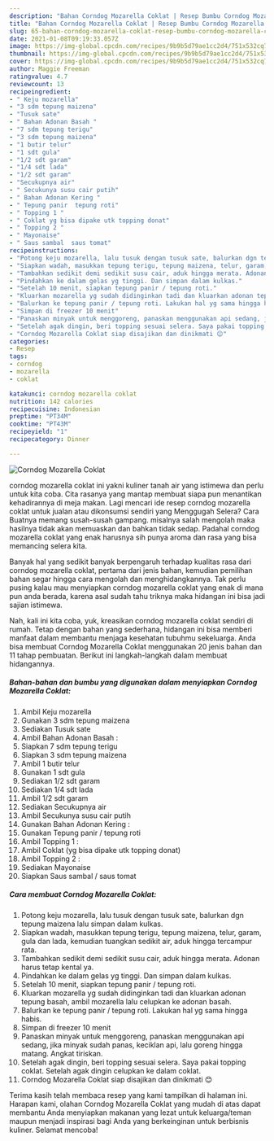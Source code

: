 ```yaml
---
description: "Bahan Corndog Mozarella Coklat | Resep Bumbu Corndog Mozarella Coklat Yang Lezat"
title: "Bahan Corndog Mozarella Coklat | Resep Bumbu Corndog Mozarella Coklat Yang Lezat"
slug: 65-bahan-corndog-mozarella-coklat-resep-bumbu-corndog-mozarella-coklat-yang-lezat
date: 2021-01-08T09:19:33.057Z
image: https://img-global.cpcdn.com/recipes/9b9b5d79ae1cc2d4/751x532cq70/corndog-mozarella-coklat-foto-resep-utama.jpg
thumbnail: https://img-global.cpcdn.com/recipes/9b9b5d79ae1cc2d4/751x532cq70/corndog-mozarella-coklat-foto-resep-utama.jpg
cover: https://img-global.cpcdn.com/recipes/9b9b5d79ae1cc2d4/751x532cq70/corndog-mozarella-coklat-foto-resep-utama.jpg
author: Maggie Freeman
ratingvalue: 4.7
reviewcount: 13
recipeingredient:
- " Keju mozarella"
- "3 sdm tepung maizena"
- "Tusuk sate"
- " Bahan Adonan Basah "
- "7 sdm tepung terigu"
- "3 sdm tepung maizena"
- "1 butir telur"
- "1 sdt gula"
- "1/2 sdt garam"
- "1/4 sdt lada"
- "1/2 sdt garam"
- "Secukupnya air"
- " Secukunya susu cair putih"
- " Bahan Adonan Kering "
- " Tepung panir  tepung roti"
- " Topping 1 "
- " Coklat yg bisa dipake utk topping donat"
- " Topping 2 "
- " Mayonaise"
- " Saus sambal  saus tomat"
recipeinstructions:
- "Potong keju mozarella, lalu tusuk dengan tusuk sate, balurkan dgn tepung maizena lalu simpan dalam kulkas."
- "Siapkan wadah, masukkan tepung terigu, tepung maizena, telur, garam, gula dan lada, kemudian tuangkan sedikit air, aduk hingga tercampur rata."
- "Tambahkan sedikit demi sedikit susu cair, aduk hingga merata. Adonan harus tetap kental ya."
- "Pindahkan ke dalam gelas yg tinggi. Dan simpan dalam kulkas."
- "Setelah 10 menit, siapkan tepung panir / tepung roti."
- "Kluarkan mozarella yg sudah didinginkan tadi dan kluarkan adonan tepung basah, ambil mozarella lalu celupkan ke adonan basah."
- "Balurkan ke tepung panir / tepung roti. Lakukan hal yg sama hingga habis."
- "Simpan di freezer 10 menit"
- "Panaskan minyak untuk menggoreng, panaskan menggunakan api sedang, jika minyak sudah panas, keciklan api, lalu goreng hingga matang. Angkat tiriskan."
- "Setelah agak dingin, beri topping sesuai selera. Saya pakai topping coklat. Setelah agak dingin celupkan ke dalam coklat."
- "Corndog Mozarella Coklat siap disajikan dan dinikmati 😊"
categories:
- Resep
tags:
- corndog
- mozarella
- coklat

katakunci: corndog mozarella coklat 
nutrition: 142 calories
recipecuisine: Indonesian
preptime: "PT34M"
cooktime: "PT43M"
recipeyield: "1"
recipecategory: Dinner

---
```



![Corndog Mozarella Coklat](https://img-global.cpcdn.com/recipes/9b9b5d79ae1cc2d4/751x532cq70/corndog-mozarella-coklat-foto-resep-utama.jpg)


corndog mozarella coklat ini yakni kuliner tanah air yang istimewa dan perlu untuk kita coba. Cita rasanya yang mantap membuat siapa pun menantikan kehadirannya di meja makan.
Lagi mencari ide resep corndog mozarella coklat untuk jualan atau dikonsumsi sendiri yang Menggugah Selera? Cara Buatnya memang susah-susah gampang. misalnya salah mengolah maka hasilnya tidak akan memuaskan dan bahkan tidak sedap. Padahal corndog mozarella coklat yang enak harusnya sih punya aroma dan rasa yang bisa memancing selera kita.



Banyak hal yang sedikit banyak berpengaruh terhadap kualitas rasa dari corndog mozarella coklat, pertama dari jenis bahan, kemudian pemilihan bahan segar hingga cara mengolah dan menghidangkannya. Tak perlu pusing kalau mau menyiapkan corndog mozarella coklat yang enak di mana pun anda berada, karena asal sudah tahu triknya maka hidangan ini bisa jadi sajian istimewa.


Nah, kali ini kita coba, yuk, kreasikan corndog mozarella coklat sendiri di rumah. Tetap dengan bahan yang sederhana, hidangan ini bisa memberi manfaat dalam membantu menjaga kesehatan tubuhmu sekeluarga. Anda bisa membuat Corndog Mozarella Coklat menggunakan 20 jenis bahan dan 11 tahap pembuatan. Berikut ini langkah-langkah dalam membuat hidangannya.

<!--inarticleads1-->

##### Bahan-bahan dan bumbu yang digunakan dalam menyiapkan Corndog Mozarella Coklat:

1. Ambil  Keju mozarella
1. Gunakan 3 sdm tepung maizena
1. Sediakan Tusuk sate
1. Ambil  Bahan Adonan Basah :
1. Siapkan 7 sdm tepung terigu
1. Siapkan 3 sdm tepung maizena
1. Ambil 1 butir telur
1. Gunakan 1 sdt gula
1. Sediakan 1/2 sdt garam
1. Sediakan 1/4 sdt lada
1. Ambil 1/2 sdt garam
1. Sediakan Secukupnya air
1. Ambil  Secukunya susu cair putih
1. Gunakan  Bahan Adonan Kering :
1. Gunakan  Tepung panir / tepung roti
1. Ambil  Topping 1 :
1. Ambil  Coklat (yg bisa dipake utk topping donat)
1. Ambil  Topping 2 :
1. Sediakan  Mayonaise
1. Siapkan  Saus sambal / saus tomat




<!--inarticleads2-->

##### Cara membuat Corndog Mozarella Coklat:

1. Potong keju mozarella, lalu tusuk dengan tusuk sate, balurkan dgn tepung maizena lalu simpan dalam kulkas.
1. Siapkan wadah, masukkan tepung terigu, tepung maizena, telur, garam, gula dan lada, kemudian tuangkan sedikit air, aduk hingga tercampur rata.
1. Tambahkan sedikit demi sedikit susu cair, aduk hingga merata. Adonan harus tetap kental ya.
1. Pindahkan ke dalam gelas yg tinggi. Dan simpan dalam kulkas.
1. Setelah 10 menit, siapkan tepung panir / tepung roti.
1. Kluarkan mozarella yg sudah didinginkan tadi dan kluarkan adonan tepung basah, ambil mozarella lalu celupkan ke adonan basah.
1. Balurkan ke tepung panir / tepung roti. Lakukan hal yg sama hingga habis.
1. Simpan di freezer 10 menit
1. Panaskan minyak untuk menggoreng, panaskan menggunakan api sedang, jika minyak sudah panas, keciklan api, lalu goreng hingga matang. Angkat tiriskan.
1. Setelah agak dingin, beri topping sesuai selera. Saya pakai topping coklat. Setelah agak dingin celupkan ke dalam coklat.
1. Corndog Mozarella Coklat siap disajikan dan dinikmati 😊




Terima kasih telah membaca resep yang kami tampilkan di halaman ini. Harapan kami, olahan Corndog Mozarella Coklat yang mudah di atas dapat membantu Anda menyiapkan makanan yang lezat untuk keluarga/teman maupun menjadi inspirasi bagi Anda yang berkeinginan untuk berbisnis kuliner. Selamat mencoba!

